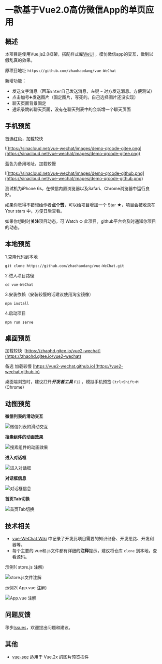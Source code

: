 # 一款基于Vue2.0高仿微信App的单页应用

## 概述

本项目是使用Vue.js2.0框架，搭配样式库[WeUI](https://weui.io/) ，模仿微信app的交互，做到以假乱真的效果。

原项目地址 `https://github.com/zhaohaodang/vue-WeChat`

新增功能：
- 发送文字消息（回车`Enter`自己发送消息，左键 `←` 对方发送消息。方便测试）
- 点击加号➕发送图片（固定图片，写死的。自己选择图片还没实现）
- 聊天页面背景固定
- 通讯录跳转聊天页面，没有在聊天列表中的会新增一个聊天页面

## 手机预览

首选红色，加载较快

![https://sinacloud.net/vue-wechat/images/demo-qrcode-gitee.png](https://sinacloud.net/vue-wechat/images/demo-qrcode-gitee.png)

蓝色为备用地址，加载较慢

![https://sinacloud.net/vue-wechat/images/demo-qrcode-github.png](https://sinacloud.net/vue-wechat/images/demo-qrcode-github.png)

测试机为iPhone 6s，在微信内置浏览器以及Safari、Chrome浏览器中运行良好。

如果你觉得不错想给作者**点个赞**，可以给项目增加一个 Star ★，项目会被收录在 Your stars 中，方便日后查看。

如果你想时时**关注**项目动态，可 Watch ⊙ 此项目，github平台会及时通知你项目的动态。

## 本地预览

1.克隆代码到本地

``` 
git clone https://github.com/zhaohaodang/vue-WeChat.git
```

2.进入项目路径

``` 
cd vue-WeChat
```

3.安装依赖（安装较慢的话建议使用淘宝镜像）

``` 
npm install
```

4.启动项目

``` 
npm run serve
```

## 桌面预览

加载较快  [https://zhaohd.gitee.io/vue2-wechat](https://zhaohd.gitee.io/vue2-wechat)

备选 加载较慢 [https://vue2-wechat.github.io](https://vue2-wechat.github.io)

桌面端浏览时，建议打开***开发者工具*** `F12` ，模拟手机预览 `Ctrl+Shift+M` (Chrome)

## 动图预览

**微信列表的滑动交互**

![微信列表的滑动交互](./src/assets/images/gif/msg-operate.gif)

**搜素组件的动画效果**

![搜素组件的动画效果](./src/assets/images/gif/search-active.gif)

**进入对话框**

![进入对话框](./src/assets/images/gif/enter-dialogue.gif)

**对话框信息**

![对话框信息](./src/assets/images/gif/dialogue-operate.gif)

**首页Tab切换**

![首页Tab切换](./src/assets/images/gif/tab-switch.gif)

## 技术相关

* [vue-WeChat Wiki](https://github.com/zhaohaodang/vue-WeChat/wiki) 中记录了开发此项目需要的知识储备、开发思路、开发利器等。
* 每个主要的.vue和.js文件都有详细的**注释**提示，建议将仓库 `clone` 到本地，查看源码。 

示例1( store.js 注解)

![store.js文件注解](https://sinacloud.net/vue-wechat/images/screenshot/code-screenshot01.jpg)

示例2( App.vue 注解)

![App.vue 注解](https://sinacloud.net/vue-wechat/images/screenshot/code-screenshot02.jpg)

## 问题反馈

移步[Issues](https://github.com/zhaohaodang/vue-WeChat/issues)，欢迎提出问题和建议。

## 其他

* [vue-see](https://github.com/zhaohaodang/vue-see) 适用于 Vue.2x 的图片预览插件
